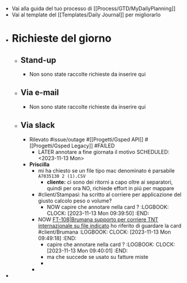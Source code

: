 - Vai alla guida del tuo processo di [[Process/GTD/MyDailyPlanning]]
- Vai al template del [[Templates/Daily Journal]] per migliorarlo
- # Richieste del giorno
	- ## Stand-up
		- Non sono state raccolte richieste da inserire qui
	- ## Via e-mail
		- Non sono state raccolte richieste da inserire qui
	- ## Via slack
		- Rilevato #issue/outage #[[Progetti/Gsped API]] #[[Progetti/Gsped Legacy]] #FAILED
			- LATER annotare a fine giornata il motivo 
			  SCHEDULED: <2023-11-13 Mon>
		- **Priscilla**
			- mi ha chiesto se un file tipo mac denominato é parsabile `A7035130 2 (1).CSV`
				- **cliente:** ci sono dei ritorni a capo oltre ai separatori, quindi per ora NO, richiede effort in piú per mappare
			- #client/Stampasi: ha scritto al corriere per applicazione del giusto calcolo peso o volume?
				- NOW capire che annotare nella card ?
				  :LOGBOOK:
				  CLOCK: [2023-11-13 Mon 09:39:50]
				  :END:
			- NOW [FT-108|Brumana supporto per corriere TNT internazionale su file indicato](https://gsped.atlassian.net/browse/FT-108) ho riferito di guardare la card #client/Brumana
			  :LOGBOOK:
			  CLOCK: [2023-11-13 Mon 09:49:18]
			  :END:
				- capire che annotare nella card ?
				  :LOGBOOK:
				  CLOCK: [2023-11-13 Mon 09:40:01]
				  :END:
				- ma che succede se usato su fatture miste
				-
			-
-